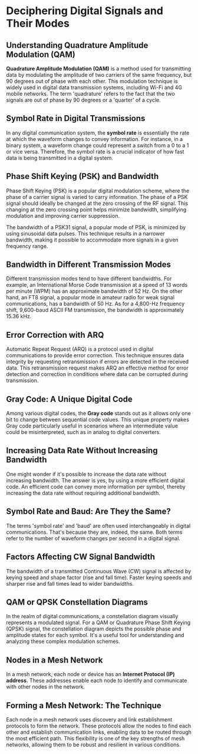 # Deciphering Digital Signals and Their Modes

## Understanding Quadrature Amplitude Modulation (QAM)

**Quadrature Amplitude Modulation (QAM)** is a method used for transmitting data by modulating the amplitude of two carriers of the same frequency, but 90 degrees out of phase with each other. This modulation technique is widely used in digital data transmission systems, including Wi-Fi and 4G mobile networks. The term 'quadrature' refers to the fact that the two signals are out of phase by 90 degrees or a 'quarter' of a cycle.

## Symbol Rate in Digital Transmissions

In any digital communication system, the **symbol rate** is essentially the rate at which the waveform changes to convey information. For instance, in a binary system, a waveform change could represent a switch from a 0 to a 1 or vice versa. Therefore, the symbol rate is a crucial indicator of how fast data is being transmitted in a digital system.

## Phase Shift Keying (PSK) and Bandwidth

Phase Shift Keying (PSK) is a popular digital modulation scheme, where the phase of a carrier signal is varied to carry information. The phase of a PSK signal should ideally be changed at the zero crossing of the RF signal. This changing at the zero crossing point helps minimize bandwidth, simplifying modulation and improving carrier suppression.

The bandwidth of a PSK31 signal, a popular mode of PSK, is minimized by using sinusoidal data pulses. This technique results in a narrower bandwidth, making it possible to accommodate more signals in a given frequency range.

## Bandwidth in Different Transmission Modes

Different transmission modes tend to have different bandwidths. For example, an International Morse Code transmission at a speed of 13 words per minute (WPM) has an approximate bandwidth of 52 Hz. On the other hand, an FT8 signal, a popular mode in amateur radio for weak signal communications, has a bandwidth of 50 Hz. As for a 4,800-Hz frequency shift, 9,600-baud ASCII FM transmission, the bandwidth is approximately 15.36 kHz.

## Error Correction with ARQ

Automatic Repeat Request (ARQ) is a protocol used in digital communications to provide error correction. This technique ensures data integrity by requesting retransmission if errors are detected in the received data. This retransmission request makes ARQ an effective method for error detection and correction in conditions where data can be corrupted during transmission.

## Gray Code: A Unique Digital Code

Among various digital codes, the **Gray code** stands out as it allows only one bit to change between sequential code values. This unique property makes Gray code particularly useful in scenarios where an intermediate value could be misinterpreted, such as in analog to digital converters.

## Increasing Data Rate Without Increasing Bandwidth

One might wonder if it's possible to increase the data rate without increasing bandwidth. The answer is yes, by using a more efficient digital code. An efficient code can convey more information per symbol, thereby increasing the data rate without requiring additional bandwidth.

## Symbol Rate and Baud: Are They the Same?

The terms 'symbol rate' and 'baud' are often used interchangeably in digital communications. That's because they are, indeed, the same. Both terms refer to the number of waveform changes per second in a digital signal.

## Factors Affecting CW Signal Bandwidth

The bandwidth of a transmitted Continuous Wave (CW) signal is affected by keying speed and shape factor (rise and fall time). Faster keying speeds and sharper rise and fall times lead to wider bandwidths.

## QAM or QPSK Constellation Diagrams

In the realm of digital communications, a constellation diagram visually represents a modulated signal. For a QAM or Quadrature Phase Shift Keying (QPSK) signal, the constellation diagram depicts the possible phase and amplitude states for each symbol. It's a useful tool for understanding and analyzing these complex modulation schemes.

## Nodes in a Mesh Network

In a mesh network, each node or device has an **Internet Protocol (IP) address**. These addresses enable each node to identify and communicate with other nodes in the network.

## Forming a Mesh Network: The Technique

Each node in a mesh network uses discovery and link establishment protocols to form the network. These protocols allow the nodes to find each other and establish communication links, enabling data to be routed through the most efficient path. This flexibility is one of the key strengths of mesh networks, allowing them to be robust and resilient in various conditions.